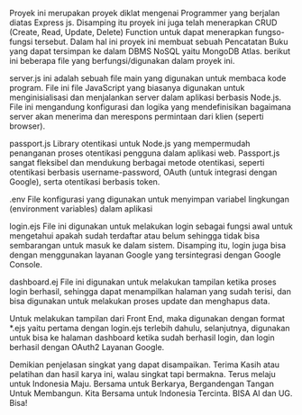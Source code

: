 Proyek ini merupakan proyek diklat mengenai Programmer yang berjalan diatas Express js. Disamping itu proyek ini juga telah menerapkan CRUD (Create, Read, Update, Delete) Function untuk dapat menerapkan fungso-fungsi tersebut. Dalam hal ini proyek ini membuat sebuah Pencatatan Buku yang dapat tersimpan ke dalam DBMS NoSQL yaitu MongoDB Atlas. berikut ini beberapa file yang berfungsi/digunakan dalam proyek ini. 

server.js 
ini adalah sebuah file main yang digunakan untuk membaca kode program. File ini file JavaScript yang biasanya digunakan untuk menginisialisasi dan menjalankan server dalam aplikasi berbasis Node.js. File ini mengandung konfigurasi dan logika yang mendefinisikan bagaimana server akan menerima dan merespons permintaan dari klien (seperti browser).

passport.js 
Library otentikasi untuk Node.js yang mempermudah penanganan proses otentikasi pengguna dalam aplikasi web. Passport.js sangat fleksibel dan mendukung berbagai metode otentikasi, seperti otentikasi berbasis username-password, OAuth (untuk integrasi dengan Google), serta otentikasi berbasis token.

.env
File konfigurasi yang digunakan untuk menyimpan variabel lingkungan (environment variables) dalam aplikasi

login.ejs
File ini digunakan untuk melakukan login sebagai fungsi awal untuk mengetahui apakah sudah terdaftar atau belum sehingga tidak bisa sembarangan untuk masuk ke dalam sistem. Disamping itu, login juga bisa dengan menggunakan layanan Google yang tersintegrasi dengan Google Console. 

dashboard.ej
File ini digunakan untuk melakukan tampilan ketika proses login berhasil, sehingga dapat menampilkan halaman yang sudah terisi, dan bisa digunakan untuk melakukan proses update dan menghapus data. 

Untuk melakukan tampilan dari Front End, maka digunakan dengan format *.ejs yaitu pertama dengan login.ejs terlebih dahulu, selanjutnya, digunakan untuk bisa ke halaman dashboard ketika sudah berhasil login, dan login berhasil dengan OAuth2  Layanan Google.

Demikian penjelasan singkat yang dapat disampaikan. Terima Kasih atau pelatihan dan hasil karya ini, walau singkat tapi bermakna. 
Terus melaju untuk Indonesia Maju. 
Bersama untuk Berkarya, Bergandengan Tangan Untuk Membangun. 
Kita Bersama untuk Indonesia Tercinta. 
BISA AI dan UG. Bisa!

